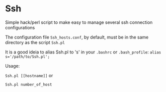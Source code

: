 Ssh
===

Simple hack/perl script to make easy to manage several ssh connection configurations

The configuration file `Ssh_hosts.conf`, by default,  must be in the same directory as the script `Ssh.pl`

It is a good ideia to alias Ssh.pl to 's' in your `.bashrc` or `.bash_profile`: `alias s='/path/to/Ssh.pl';`

Usage:

`
Ssh.pl [[hostname]]
`
or

`
Ssh.pl number_of_host
`
